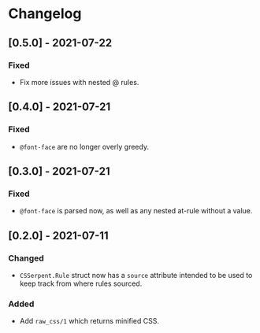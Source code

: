# Changelog

## [0.5.0] - 2021-07-22

### Fixed

- Fix more issues with nested @ rules.

## [0.4.0] - 2021-07-21

### Fixed

- `@font-face` are no longer overly greedy.

## [0.3.0] - 2021-07-21

### Fixed

- `@font-face` is parsed now, as well as any nested at-rule without a value.

## [0.2.0] - 2021-07-11

### Changed

- `CSSerpent.Rule` struct now has a `source` attribute intended to be used to keep track from where rules sourced.

### Added

- Add `raw_css/1` which returns minified CSS.
